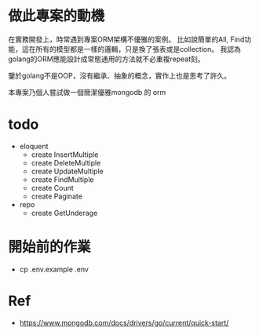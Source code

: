 # 做此專案的動機
在實務開發上，時常遇到專案ORM架構不優雅的案例。
比如說簡單的All, Find功能，這在所有的模型都是一樣的邏輯，只是換了張表或是collection。
我認為golang的ORM應能設計成常態通用的方法就不必重複repeat刻。

鑒於golang不是OOP，沒有繼承、抽象的概念，實作上也是思考了許久。

本專案乃個人嘗試做一個簡潔優雅mongodb 的 orm

# todo
- eloquent
    - create InsertMultiple
    - create DeleteMultiple
    - create UpdateMultiple
    - create FindMultiple
    - create Count
    - create Paginate
- repo
    - create GetUnderage
# 開始前的作業
- cp .env.example .env

# Ref
- https://www.mongodb.com/docs/drivers/go/current/quick-start/